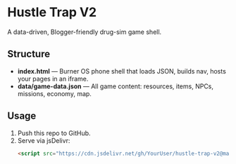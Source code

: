 # Hustle Trap V2

A data-driven, Blogger-friendly drug-sim game shell.

## Structure

- **index.html** — Burner OS phone shell that loads JSON, builds nav, hosts your pages in an iframe.  
- **data/game-data.json** — All game content: resources, items, NPCs, missions, economy, map.

## Usage

1. Push this repo to GitHub.
2. Serve via jsDelivr:
   ```html
   <script src="https://cdn.jsdelivr.net/gh/YourUser/hustle-trap-v2@main/index.html"></script>
